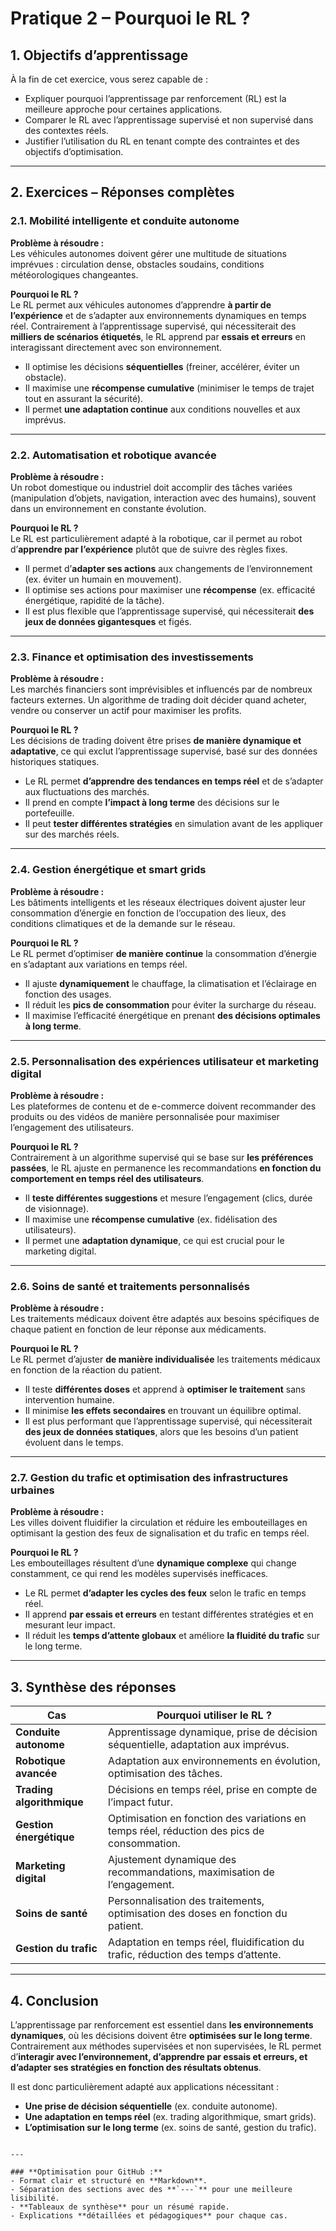 # Pratique 2 – Pourquoi le RL ?

## 1. Objectifs d’apprentissage

À la fin de cet exercice, vous serez capable de :

- Expliquer pourquoi l’apprentissage par renforcement (RL) est la meilleure approche pour certaines applications.  
- Comparer le RL avec l’apprentissage supervisé et non supervisé dans des contextes réels.  
- Justifier l’utilisation du RL en tenant compte des contraintes et des objectifs d’optimisation.  

---

## 2. Exercices – Réponses complètes  

### **2.1. Mobilité intelligente et conduite autonome**  
**Problème à résoudre :**  
Les véhicules autonomes doivent gérer une multitude de situations imprévues : circulation dense, obstacles soudains, conditions météorologiques changeantes.  

**Pourquoi le RL ?**  
Le RL permet aux véhicules autonomes d’apprendre **à partir de l’expérience** et de s’adapter aux environnements dynamiques en temps réel. Contrairement à l’apprentissage supervisé, qui nécessiterait des **milliers de scénarios étiquetés**, le RL apprend par **essais et erreurs** en interagissant directement avec son environnement.  
- Il optimise les décisions **séquentielles** (freiner, accélérer, éviter un obstacle).  
- Il maximise une **récompense cumulative** (minimiser le temps de trajet tout en assurant la sécurité).  
- Il permet **une adaptation continue** aux conditions nouvelles et aux imprévus.  

---

### **2.2. Automatisation et robotique avancée**  
**Problème à résoudre :**  
Un robot domestique ou industriel doit accomplir des tâches variées (manipulation d’objets, navigation, interaction avec des humains), souvent dans un environnement en constante évolution.  

**Pourquoi le RL ?**  
Le RL est particulièrement adapté à la robotique, car il permet au robot d’**apprendre par l’expérience** plutôt que de suivre des règles fixes.  
- Il permet d’**adapter ses actions** aux changements de l’environnement (ex. éviter un humain en mouvement).  
- Il optimise ses actions pour maximiser une **récompense** (ex. efficacité énergétique, rapidité de la tâche).  
- Il est plus flexible que l’apprentissage supervisé, qui nécessiterait **des jeux de données gigantesques** et figés.  

---

### **2.3. Finance et optimisation des investissements**  
**Problème à résoudre :**  
Les marchés financiers sont imprévisibles et influencés par de nombreux facteurs externes. Un algorithme de trading doit décider quand acheter, vendre ou conserver un actif pour maximiser les profits.  

**Pourquoi le RL ?**  
Les décisions de trading doivent être prises **de manière dynamique et adaptative**, ce qui exclut l’apprentissage supervisé, basé sur des données historiques statiques.  
- Le RL permet **d’apprendre des tendances en temps réel** et de s’adapter aux fluctuations des marchés.  
- Il prend en compte **l’impact à long terme** des décisions sur le portefeuille.  
- Il peut **tester différentes stratégies** en simulation avant de les appliquer sur des marchés réels.  

---

### **2.4. Gestion énergétique et smart grids**  
**Problème à résoudre :**  
Les bâtiments intelligents et les réseaux électriques doivent ajuster leur consommation d’énergie en fonction de l’occupation des lieux, des conditions climatiques et de la demande sur le réseau.  

**Pourquoi le RL ?**  
Le RL permet d’optimiser **de manière continue** la consommation d’énergie en s’adaptant aux variations en temps réel.  
- Il ajuste **dynamiquement** le chauffage, la climatisation et l’éclairage en fonction des usages.  
- Il réduit les **pics de consommation** pour éviter la surcharge du réseau.  
- Il maximise l’efficacité énergétique en prenant **des décisions optimales à long terme**.  

---

### **2.5. Personnalisation des expériences utilisateur et marketing digital**  
**Problème à résoudre :**  
Les plateformes de contenu et de e-commerce doivent recommander des produits ou des vidéos de manière personnalisée pour maximiser l’engagement des utilisateurs.  

**Pourquoi le RL ?**  
Contrairement à un algorithme supervisé qui se base sur **les préférences passées**, le RL ajuste en permanence les recommandations **en fonction du comportement en temps réel des utilisateurs**.  
- Il **teste différentes suggestions** et mesure l’engagement (clics, durée de visionnage).  
- Il maximise une **récompense cumulative** (ex. fidélisation des utilisateurs).  
- Il permet une **adaptation dynamique**, ce qui est crucial pour le marketing digital.  

---

### **2.6. Soins de santé et traitements personnalisés**  
**Problème à résoudre :**  
Les traitements médicaux doivent être adaptés aux besoins spécifiques de chaque patient en fonction de leur réponse aux médicaments.  

**Pourquoi le RL ?**  
Le RL permet d’ajuster **de manière individualisée** les traitements médicaux en fonction de la réaction du patient.  
- Il teste **différentes doses** et apprend à **optimiser le traitement** sans intervention humaine.  
- Il minimise **les effets secondaires** en trouvant un équilibre optimal.  
- Il est plus performant que l’apprentissage supervisé, qui nécessiterait **des jeux de données statiques**, alors que les besoins d’un patient évoluent dans le temps.  

---

### **2.7. Gestion du trafic et optimisation des infrastructures urbaines**  
**Problème à résoudre :**  
Les villes doivent fluidifier la circulation et réduire les embouteillages en optimisant la gestion des feux de signalisation et du trafic en temps réel.  

**Pourquoi le RL ?**  
Les embouteillages résultent d’une **dynamique complexe** qui change constamment, ce qui rend les modèles supervisés inefficaces.  
- Le RL permet **d’adapter les cycles des feux** selon le trafic en temps réel.  
- Il apprend **par essais et erreurs** en testant différentes stratégies et en mesurant leur impact.  
- Il réduit les **temps d’attente globaux** et améliore **la fluidité du trafic** sur le long terme.  

---

## 3. Synthèse des réponses  

| **Cas** | **Pourquoi utiliser le RL ?** |
|---------|-------------------------------|
| **Conduite autonome** | Apprentissage dynamique, prise de décision séquentielle, adaptation aux imprévus. |
| **Robotique avancée** | Adaptation aux environnements en évolution, optimisation des tâches. |
| **Trading algorithmique** | Décisions en temps réel, prise en compte de l’impact futur. |
| **Gestion énergétique** | Optimisation en fonction des variations en temps réel, réduction des pics de consommation. |
| **Marketing digital** | Ajustement dynamique des recommandations, maximisation de l’engagement. |
| **Soins de santé** | Personnalisation des traitements, optimisation des doses en fonction du patient. |
| **Gestion du trafic** | Adaptation en temps réel, fluidification du trafic, réduction des temps d’attente. |

---

## 4. Conclusion  

L’apprentissage par renforcement est essentiel dans **les environnements dynamiques**, où les décisions doivent être **optimisées sur le long terme**. Contrairement aux méthodes supervisées et non supervisées, le RL permet d’**interagir avec l’environnement, d’apprendre par essais et erreurs, et d’adapter ses stratégies en fonction des résultats obtenus**.

Il est donc particulièrement adapté aux applications nécessitant :  
- **Une prise de décision séquentielle** (ex. conduite autonome).  
- **Une adaptation en temps réel** (ex. trading algorithmique, smart grids).  
- **L’optimisation sur le long terme** (ex. soins de santé, gestion du trafic).  
```

---

### **Optimisation pour GitHub :**
- Format clair et structuré en **Markdown**.  
- Séparation des sections avec des **`---`** pour une meilleure lisibilité.  
- **Tableaux de synthèse** pour un résumé rapide.  
- Explications **détaillées et pédagogiques** pour chaque cas.  


